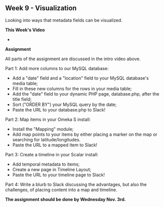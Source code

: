 ## Week 9 - Visualization

Looking into ways that metadata fields can be visualized.

**This Week's Video**

- 

**Assignment**

All parts of the assignment are discussed in the intro video above.

Part 1: Add more columns to our MySQL database:
- Add a "date" field and a "location" field to your MySQL database's media table;
- Fill in these new columns for the rows in your media table;
- Add the "date" field to your dynamic PHP page, database.php, after the title field;
- Sort ("ORDER BY") your MySQL query by the date;
- Paste the URL to your database.php to Slack!

Part 2: Map items in your Omeka S install:
- Install the "Mapping" module;
- Add map points to your items by either placing a marker on the map or searching for latitude/longitudes.
- Paste the URL to a mapped item to Slack!

Part 3: Create a timeline in your Scalar install:
- Add temporal metadata to items;
- Create a new page in Timeline Layout;
- Paste the URL to your timeline page to Slack!

Part 4: Write a blurb to Slack discussing the advantages, but also the challenges, of placing content into a map and timeline.

**The assignment should be done by Wednesday Nov. 3rd.**
